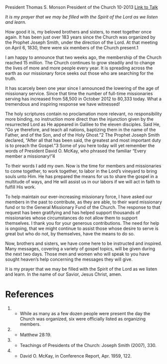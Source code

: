 President Thomas S. Monson
President of the Church
10-2013
[Link to Talk](https://www.churchofjesuschrist.org/study/general-conference/2013/10/welcome-to-conference?lang=eng)

_It is my prayer that we may be filled with the Spirit of the Lord as we listen and learn._

How good it is, my beloved brothers and sisters, to meet together once again. It has been just over 183 years since the Church was organized by the Prophet Joseph Smith, under the direction of the Lord. At that meeting on April 6, 1830, there were six members of the Church present.1

I am happy to announce that two weeks ago, the membership of the Church reached 15 million. The Church continues to grow steadily and to change the lives of more and more people every year. It is spreading across the earth as our missionary force seeks out those who are searching for the truth.

It has scarcely been one year since I announced the lowering of the age of missionary service. Since that time the number of full-time missionaries serving has increased from 58,500 in October 2012 to 80,333 today. What a tremendous and inspiring response we have witnessed!

The holy scriptures contain no proclamation more relevant, no responsibility more binding, no instruction more direct than the injunction given by the resurrected Lord as He appeared in Galilee to the eleven disciples. Said He, “Go ye therefore, and teach all nations, baptizing them in the name of the Father, and of the Son, and of the Holy Ghost.”2 The Prophet Joseph Smith declared, “After all that has been said, the greatest and most important duty is to preach the Gospel.”3 Some of you here today will yet remember the words of President David O. McKay, who phrased the familiar “Every member a missionary!”4

To their words I add my own. Now is the time for members and missionaries to come together, to work together, to labor in the Lord’s vineyard to bring souls unto Him. He has prepared the means for us to share the gospel in a multitude of ways, and He will assist us in our labors if we will act in faith to fulfill His work.

To help maintain our ever-increasing missionary force, I have asked our members in the past to contribute, as they are able, to their ward missionary fund or to the General Missionary Fund of the Church. The response to that request has been gratifying and has helped support thousands of missionaries whose circumstances do not allow them to support themselves. I thank you for your generous contributions. The need for help is ongoing, that we might continue to assist those whose desire to serve is great but who do not, by themselves, have the means to do so.



Now, brothers and sisters, we have come here to be instructed and inspired. Many messages, covering a variety of gospel topics, will be given during the next two days. Those men and women who will speak to you have sought heaven’s help concerning the messages they will give.

It is my prayer that we may be filled with the Spirit of the Lord as we listen and learn. In the name of our Savior, Jesus Christ, amen.

# References
1. - While as many as a few dozen people were present the day the Church was organized, six were officially listed as organizing members.
2. - Matthew 28:19.
3. - Teachings of Presidents of the Church: Joseph Smith (2007), 330.
4. - David O. McKay, in Conference Report, Apr. 1959, 122.